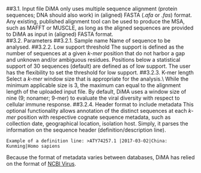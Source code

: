 ##3.1. Input file
DiMA only uses multiple sequence alignment (protein sequences; DNA should also work) in (aligned) FASTA (*.afa* or *.fas*) format. Any existing, published alignment tool can be used to produce the MSA, such as MAFFT or MUSCLE, as long as the aligned sequences are provided to DiMA as input in (aligned) FASTA format.  
##3.2. Parameters
 ##3.2.1. Sample name
  Name of sequence to be analysed. 
 ##3.2.2. Low support threshold
  The support is defined as the number of sequences at a given *k-mer* position that do not harbor a gap and unknown and/or ambiguous residues. Positions below a statistical support of 30 sequences (default) are defined as of low support. The user has the flexibility to set the threshold for low support.
 ##3.2.3. K-mer length
  Select a *k-mer* window size that is appropriate for the analysis.\ 
While the minimum applicable size is 3, the maximum can equal to the alignment length of the uploaded input file. By default, DiMA uses a window size of nine (9; nonamer; 9-mer) to evaluate the viral diversity with respect to cellular immune response.
 ##3.2.4. Header format to include metadata
  This optional functionality allows annotation of the distinct sequences at each *k-mer* position  with respective cognate sequence metadata, such as collection date, geographical location, isolation host. Simply, it parses the information on the sequence header (definition/description line). 


```{note}
Example of a definition line: >ATY74257.1 |2017-03-02|China: Kunming|Homo sapiens
```

Because the format of metadata varies between databases, DiMA has relied on the format of [NCBI Virus](https://www.ncbi.nlm.nih.gov/labs/virus/vssi/#/). 
